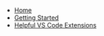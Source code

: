 <!-- docs/_sidebar.md -->

* [Home](/ "Psyanim 2.0")
* [Getting Started](./getting_started.md "Getting Started")
* [Helpful VS Code Extensions](./helpful_vscode_extensions.md "Helpful VS Code Extensions")